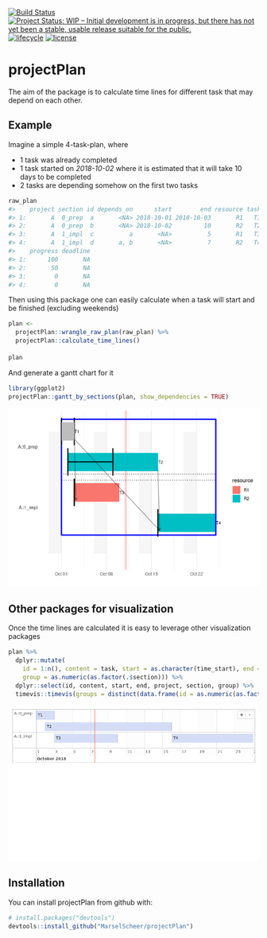 
[![Build
Status](https://travis-ci.org/MarselScheer/projectPlan.svg?branch=master)](https://travis-ci.org/MarselScheer/projectPlan)
[![Project Status: WIP – Initial development is in progress, but there
has not yet been a stable, usable release suitable for the
public.](https://www.repostatus.org/badges/latest/wip.svg)](https://www.repostatus.org/#wip)
[![lifecycle](https://img.shields.io/badge/lifecycle-experimental-orange.svg)](https://www.tidyverse.org/lifecycle/#experimental)
[![license](https://img.shields.io/badge/license-GPL--3-blue.svg)](https://www.gnu.org/licenses/gpl-3.0.en.html)

# projectPlan

The aim of the package is to calculate time lines for different task
that may depend on each other.

## Example

Imagine a simple 4-task-plan, where

  - 1 task was already completed
  - 1 task started on *2018-10-02* where it is estimated that it will
    take 10 days to be completed
  - 2 tasks are depending somehow on the first two tasks

<!-- end list -->

``` r
raw_plan
#>    project section id depends_on      start        end resource task
#> 1:       A  0_prep  a       <NA> 2018-10-01 2018-10-03       R1   T1
#> 2:       A  0_prep  b       <NA> 2018-10-02         10       R2   T2
#> 3:       A  1_impl  c          a       <NA>          5       R1   T3
#> 4:       A  1_impl  d       a, b       <NA>          7       R2   T4
#>    progress deadline
#> 1:      100       NA
#> 2:       50       NA
#> 3:        0       NA
#> 4:        0       NA
```

Then using this package one can easily calculate when a task will start
and be finished (excluding weekends)

``` r
plan <- 
  projectPlan::wrangle_raw_plan(raw_plan) %>% 
  projectPlan::calculate_time_lines()

plan
```

And generate a gantt chart for it

``` r
library(ggplot2)
projectPlan::gantt_by_sections(plan, show_dependencies = TRUE)
```

![](README-gantt-1.png)<!-- -->

## Other packages for visualization

Once the time lines are calculated it is easy to leverage other
visualization packages

``` r
plan %>%
  dplyr::mutate(
    id = 1:n(), content = task, start = as.character(time_start), end = as.character(time_end),
    group = as.numeric(as.factor(.$section))) %>%
  dplyr::select(id, content, start, end, project, section, group) %>%
  timevis::timevis(groups = distinct(data.frame(id = as.numeric(as.factor(.$section)), content = .$section)))
```

![timevis](./README-timevis-1.png)

## Installation

You can install projectPlan from github with:

``` r
# install.packages("devtools")
devtools::install_github("MarselScheer/projectPlan")
```

